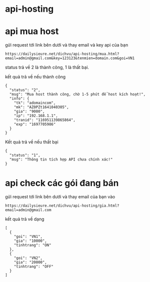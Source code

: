 # api-hosting

# api mua host
gửi request tới link bên dưới và thay email và key api của bạn
```
https://dailysieure.net/dichvu/api-hosting/mua.html?email=admin@gmail.com&key=123123&tenmien=domain.com&goi=VN1
```
 status trả về 2 là thành công, 1 là thất bại.

kết quả trả về nếu thành công  
```
{
  "status": "2",
  "msg": "Mua host thành công, chờ 1-5 phút để host kích hoạt!",
  "info": {
    "tk": "adomaincom",
    "mk": "AZ0PZt1641040305",
    "gia": "9000",
    "ip": "192.168.1.1",
    "tranid": "116951139865864",
    "exp": "1697705986"
  }
}
```

Kết quả trả về nếu thất bại 
```
{
  "status": "1",
  "msg": "Thông tin tích hợp API chưa chính xác!"
}
 ```



# api check các gói đang bán
gửi request tới link bên dưới và thay email của bạn vào
```
https://dailysieure.net/dichvu/api-hosting/gia.html?email=admin@gmail.com
```
kết quả trả về dạng 
```
[
  {
    "goi": "VN1",
    "gia": "10000",
    "tinhtrang": "ON"
  },
  {
    "goi": "VN2",
    "gia": "20000",
    "tinhtrang": "OFF"
  }
]
```
